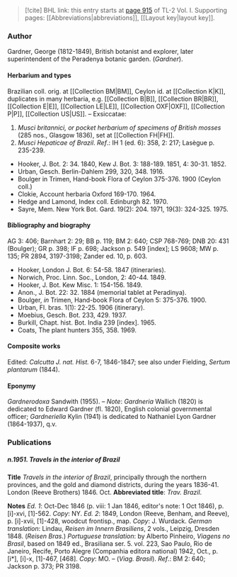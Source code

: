 > [!cite] BHL link: this entry starts at [page 915](https://www.biodiversitylibrary.org/item/103414#page/963/mode/1up) of TL-2 Vol. I.
> Supporting pages: [[Abbreviations|abbreviations]], [[Layout key|layout key]].

### Author

Gardner, George (1812-1849), British botanist and explorer, later superintendent of the Peradenya botanic garden. (*Gardner*).

#### Herbarium and types

Brazilian coll. orig. at [[Collection BM|BM]], Ceylon id. at [[Collection K|K]], duplicates in many herbaria, e.g. [[Collection B|B]], [[Collection BR|BR]], [[Collection E|E]], [[Collection LE|LE]], [[Collection OXF|OXF]], [[Collection P|P]], [[Collection US|US]]. – Exsiccatae:
1. *Musci britannici, or pocket herbarium of specimens of British mosses* (285 nos., Glasgow 1836), set at [[Collection FH|FH]].
2. *Musci Hepaticae of Brazil*.
*Ref*.: IH 1 (ed. 6): 358, 2: 217; Lasègue p. 235-239.
- Hooker, J. Bot. 2: 34. 1840, Kew J. Bot. 3: 188-189. 1851, 4: 30-31. 1852.
- Urban, Gesch. Berlin-Dahlem 299, 320, 348. 1916.
- Boulger in Trimen, Hand-book Flora of Ceylon 375-376. 1900 (Ceylon coll.)
- Clokie, Account herbaria Oxford 169-170. 1964.
- Hedge and Lamond, Index coll. Edinburgh 82. 1970.
- Sayre, Mem. New York Bot. Gard. 19(2): 204. 1971, 19(3): 324-325. 1975.

#### Bibliography and biography

AG 3: 406; Barnhart 2: 29; BB p. 119; BM 2: 640; CSP 768-769; DNB 20: 431 (Boulger); GR p. 398; IF p. 698; Jackson p. 549 \[index\]; LS 9608; MW p. 135; PR 2894, 3197-3198; Zander ed. 10, p. 603.
- Hooker, London J. Bot. 6: 54-58. 1847 (itineraries).
- Norwich, Proc. Linn. Soc., London, 2: 40-44. 1849.
- Hooker, J. Bot. Kew Misc. 1: 154-156. 1849.
- Anon., J. Bot. 22: 32. 1884 (memorial tablet at Peradinya).
- Boulger, *in* Trimen, Hand-book Flora of Ceylon 5: 375-376. 1900.
- Urban, Fl. bras. 1(1): 22-25. 1906 (itinerary).
- Moebius, Gesch. Bot. 233, 429. 1937.
- Burkill, Chapt. hist. Bot. India 239 \[index\]. 1965.
- Coats, The plant hunters 355, 358. 1969.

#### Composite works

Edited: *Calcutta J. nat. Hist.* 6-7, 1846-1847; see also under Fielding, *Sertum plantarum* (1844).

#### Eponymy

*Gardnerodoxa* Sandwith (1955). – *Note*: *Gardneria* Wallich (1820) is dedicated to Edward Gardner (fl. 1820), English colonial governmental officer; *Gardneriella* Kylin (1941) is dedicated to Nathaniel Lyon Gardner (1864-1937), q.v.

### Publications

##### n.1951. Travels in the interior of Brazil

**Title**
*Travels in the interior of Brazil*, principally through the northern provinces, and the gold and diamond districts, during the years 1836-41. London (Reeve Brothers) 1846. Oct.
**Abbreviated title**: *Trav. Brazil*.

**Notes**
*Ed. 1*: Oct-Dec 1846 (p. viii: 1 Jan 1846, editor's note: 1 Oct 1846), p. \[i\]-xvi, \[1\]-562.
*Copy*: NY.
*Ed. 2*: 1849, London (Reeve, Benham, and Reeve), p. \[i\]-xvii, \[1\]-428, woodcut frontisp., map. *Copy*: J. Wurdack.
*German translation*: Lindau, *Reisen im Innern Brasiliens*, 2 vols., Leipzig, Dresden 1848. (*Reisen Bras.*)
*Portuguese translation*: by Alberto Pinheiro, *Viagens no Brasil*, based on 1849 ed., Brasiliana ser. 5. vol. 223, Sao Paulo, Rio de Janeiro, Recife, Porto Alegre (Companhia editora national) 1942, Oct., p. \[i\*\], \[i\]-x, \[1\]-467, \[468\]. *Copy*: MO. – (*Viag. Brasil*).
*Ref*.: BM 2: 640; Jackson p. 373; PR 3198.


